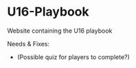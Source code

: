 # U16-Playbook
Website containing the U16 playbook

Needs & Fixes:
- (Possible quiz for players to complete?)